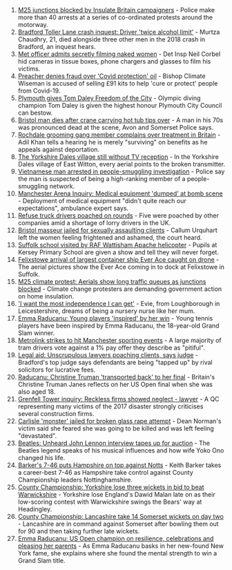 1. [M25 junctions blocked by Insulate Britain campaigners](https://www.bbc.co.uk/news/uk-england-beds-bucks-herts-58543603?at_medium=RSS&at_campaign=KARANGA) - Police make more than 40 arrests at a series of co-ordinated protests around the motorway.
2. [Bradford Toller Lane crash inquest: Driver 'twice alcohol limit'](https://www.bbc.co.uk/news/uk-england-leeds-58543228?at_medium=RSS&at_campaign=KARANGA) - Murtza Chaudhry, 21, died alongside three other men in the 2018 crash in Bradford, an inquest hears.
3. [Met officer admits secretly filming naked women](https://www.bbc.co.uk/news/uk-england-london-58545510?at_medium=RSS&at_campaign=KARANGA) - Det Insp Neil Corbel hid cameras in tissue boxes, phone chargers and glasses to film his victims.
4. [Preacher denies fraud over 'Covid protection' oil](https://www.bbc.co.uk/news/uk-england-london-58552316?at_medium=RSS&at_campaign=KARANGA) - Bishop Climate Wiseman is accused of selling £91 kits to help 'cure or protect' people from Covid-19.
5. [Plymouth gives Tom Daley Freedom of the City](https://www.bbc.co.uk/news/uk-england-devon-58544754?at_medium=RSS&at_campaign=KARANGA) - Olympic diving champion Tom Daley is given the highest honour Plymouth City Council can bestow.
6. [Bristol man dies after crane carrying hot tub tips over](https://www.bbc.co.uk/news/uk-england-bristol-58543885?at_medium=RSS&at_campaign=KARANGA) - A man in his 70s was pronounced dead at the scene, Avon and Somerset Police says.
7. [Rochdale grooming gang member complains over treatment in Britain](https://www.bbc.co.uk/news/uk-england-manchester-58544111?at_medium=RSS&at_campaign=KARANGA) - Adil Khan tells a hearing he is merely "surviving" on benefits as he appeals against deportation.
8. [The Yorkshire Dales village still without TV reception](https://www.bbc.co.uk/news/uk-england-york-north-yorkshire-58544594?at_medium=RSS&at_campaign=KARANGA) - In the Yorkshire Dales village of East Witton, every aerial points to the broken transmitter.
9. [Vietnamese man arrested in people-smuggling investigation](https://www.bbc.co.uk/news/uk-england-birmingham-58551734?at_medium=RSS&at_campaign=KARANGA) - Police say the man is suspected of being a high-ranking member of a people-smuggling network.
10. [Manchester Arena Inquiry: Medical equipment 'dumped' at bomb scene](https://www.bbc.co.uk/news/uk-england-manchester-58546836?at_medium=RSS&at_campaign=KARANGA) - Deployment of medical equipment "didn't quite reach our expectations", ambulance expert says.
11. [Refuse truck drivers poached on rounds](https://www.bbc.co.uk/news/uk-england-somerset-58543631?at_medium=RSS&at_campaign=KARANGA) - Five were poached by other companies amid a shortage of lorry drivers in the UK.
12. [Bristol masseur jailed for sexually assaulting clients](https://www.bbc.co.uk/news/uk-england-bristol-58547454?at_medium=RSS&at_campaign=KARANGA) - Callum Urquhart left the women feeling frightened and ashamed, the court heard.
13. [Suffolk school visited by RAF Wattisham Apache helicopter](https://www.bbc.co.uk/news/uk-england-suffolk-58552257?at_medium=RSS&at_campaign=KARANGA) - Pupils at Kersey Primary School are given a show and tell they will never forget.
14. [Felixstowe arrival of largest container ship Ever Ace caught on drone](https://www.bbc.co.uk/news/uk-england-suffolk-58550645?at_medium=RSS&at_campaign=KARANGA) - The aerial pictures show the Ever Ace coming in to dock at Felixstowe in Suffolk.
15. [M25 climate protest: Aerials show long traffic queues as junctions blocked](https://www.bbc.co.uk/news/uk-58544189?at_medium=RSS&at_campaign=KARANGA) - Climate change protesters are demanding government action on home insulation.
16. ['I want the most independence I can get'](https://www.bbc.co.uk/news/uk-england-leicestershire-58501877?at_medium=RSS&at_campaign=KARANGA) - Evie, from Loughborough in Leicestershire, dreams of being a nursery nurse like her mum.
17. [Emma Raducanu: Young players 'inspired' by her win](https://www.bbc.co.uk/news/uk-58539735?at_medium=RSS&at_campaign=KARANGA) - Young tennis players have been inspired by Emma Raducanu, the 18-year-old Grand Slam winner.
18. [Metrolink strikes to hit Manchester sporting events](https://www.bbc.co.uk/news/uk-england-manchester-58551233?at_medium=RSS&at_campaign=KARANGA) - A large majority of tram drivers vote against a 1% pay offer they describe as "pitiful".
19. [Legal aid: Unscrupulous lawyers poaching clients, says judge](https://www.bbc.co.uk/news/uk-england-leeds-58546045?at_medium=RSS&at_campaign=KARANGA) - Bradford's top judge says defendants are being "tapped up" by rival solicitors for lucrative fees.
20. [Raducanu: Christine Truman 'transported back' to her final](https://www.bbc.co.uk/news/uk-england-suffolk-58545236?at_medium=RSS&at_campaign=KARANGA) - Britain's Christine Truman Janes reflects on her US Open final when she was also aged 18.
21. [Grenfell Tower inquiry: Reckless firms showed neglect - lawyer](https://www.bbc.co.uk/news/uk-58547901?at_medium=RSS&at_campaign=KARANGA) - A QC representing many victims of the 2017 disaster strongly criticises several construction firms.
22. [Carlisle 'monster' jailed for broken glass rape attempt](https://www.bbc.co.uk/news/uk-england-cumbria-58546353?at_medium=RSS&at_campaign=KARANGA) - Dean Norman's victim said she feared she was going to be killed and was left feeling "devastated".
23. [Beatles: Unheard John Lennon interview tapes up for auction](https://www.bbc.co.uk/news/uk-england-merseyside-58546827?at_medium=RSS&at_campaign=KARANGA) - The Beatles legend speaks of his musical influences and how wife Yoko Ono changed his life.
24. [Barker's 7-46 puts Hampshire on top against Notts](https://www.bbc.co.uk/sport/cricket/58547334?at_medium=RSS&at_campaign=KARANGA) - Keith Barker takes a career-best 7-46 as Hampshire take control against County Championship leaders Nottinghamshire.
25. [County Championship: Yorkshire lose three wickets in bid to beat Warwickshire](https://www.bbc.co.uk/sport/cricket/58548903?at_medium=RSS&at_campaign=KARANGA) - Yorkshire lose England's Dawid Malan late on as their low-scoring contest with Warwickshire swings the Bears' way at Headingley.
26. [County Championship: Lancashire take 14 Somerset wickets on day two](https://www.bbc.co.uk/sport/cricket/58547162?at_medium=RSS&at_campaign=KARANGA) - Lancashire are in command against Somerset after bowling them out for 90 and then taking further late wickets.
27. [Emma Raducanu: US Open champion on resilience, celebrations and pleasing her parents](https://www.bbc.co.uk/sport/tennis/58545870?at_medium=RSS&at_campaign=KARANGA) - As Emma Raducanu basks in her new-found New York fame, she explains where she found the mental strength to win a Grand Slam title.
